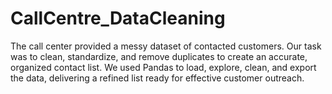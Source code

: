 # CallCentre_DataCleaning
The call center provided a messy dataset of contacted customers. Our task was to clean, standardize, and remove duplicates to create an accurate, organized contact list. We used Pandas to load, explore, clean, and export the data, delivering a refined list ready for effective customer outreach.
